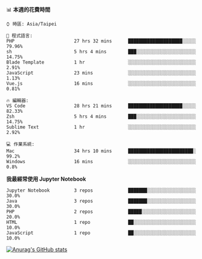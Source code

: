 <!--### Hi there 👋-->

<!--
**treevel/treevel** is a ✨ _special_ ✨ repository because its `README.md` (this file) appears on your GitHub profile.

Here are some ideas to get you started:

- 🔭 I’m currently working on ...
- 🌱 I’m currently learning ...
- 👯 I’m looking to collaborate on ...
- 🤔 I’m looking for help with ...
- 💬 Ask me about ...
- 📫 How to reach me: ...
- 😄 Pronouns: ...
- ⚡ Fun fact: ...
-->

<!--START_SECTION:waka-->
📊 **本週的花費時間** 

```text
⌚︎ 時區: Asia/Taipei

💬 程式語言: 
PHP                      27 hrs 32 mins      ████████████████████░░░░░   79.96% 
sh                       5 hrs 4 mins        ███░░░░░░░░░░░░░░░░░░░░░░   14.75% 
Blade Template           1 hr                ░░░░░░░░░░░░░░░░░░░░░░░░░   2.91% 
JavaScript               23 mins             ░░░░░░░░░░░░░░░░░░░░░░░░░   1.13% 
Vue.js                   16 mins             ░░░░░░░░░░░░░░░░░░░░░░░░░   0.81%

🔥 編輯器: 
VS Code                  28 hrs 21 mins      ████████████████████░░░░░   82.33% 
Zsh                      5 hrs 4 mins        ███░░░░░░░░░░░░░░░░░░░░░░   14.75% 
Sublime Text             1 hr                ░░░░░░░░░░░░░░░░░░░░░░░░░   2.92%

💻 作業系統: 
Mac                      34 hrs 10 mins      ████████████████████████░   99.2% 
Windows                  16 mins             ░░░░░░░░░░░░░░░░░░░░░░░░░   0.8%

```

**我最經常使用 Jupyter Notebook** 

```text
Jupyter Notebook         3 repos             ███████░░░░░░░░░░░░░░░░░░   30.0% 
Java                     3 repos             ███████░░░░░░░░░░░░░░░░░░   30.0% 
PHP                      2 repos             █████░░░░░░░░░░░░░░░░░░░░   20.0% 
HTML                     1 repo              ██░░░░░░░░░░░░░░░░░░░░░░░   10.0% 
JavaScript               1 repo              ██░░░░░░░░░░░░░░░░░░░░░░░   10.0%

```



<!--END_SECTION:waka-->

<!-- GitHub Stats Card-->
[![Anurag's GitHub stats](https://github-readme-stats.vercel.app/api?username=treevel&show_icons=true&theme=monokai&count_private=true)](https://github.com/anuraghazra/github-readme-stats)
